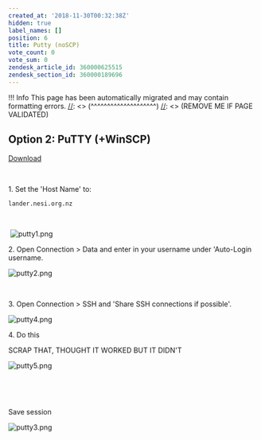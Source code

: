 ```yaml
---
created_at: '2018-11-30T00:32:38Z'
hidden: true
label_names: []
position: 6
title: Putty (noSCP)
vote_count: 0
vote_sum: 0
zendesk_article_id: 360000625515
zendesk_section_id: 360000189696
---
```



[//]: <> (REMOVE ME IF PAGE VALIDATED)
[//]: <> (vvvvvvvvvvvvvvvvvvvv)
 !!! Info
     This page has been automatically migrated and may contain formatting errors.
[//]: <> (^^^^^^^^^^^^^^^^^^^^)
[//]: <> (REMOVE ME IF PAGE VALIDATED)
## Option 2: PuTTY (+WinSCP)

[Download](https://www.chiark.greenend.org.uk/~sgtatham/putty/latest.html)

 

1\. Set the 'Host Name' to:

    lander.nesi.org.nz

 

 ![putty1.png](../../../assets/images/putty1_0.png)

2\. Open Connection &gt; Data and enter in your username under
'Auto-Login username. 

![putty2.png](../../../assets/images/putty2_0.png)

 

3\. Open Connection &gt; SSH and 'Share SSH connections if possible'.

![putty4.png](../../../assets/images/putty4_0.png)

4\. Do this

SCRAP THAT, THOUGHT IT WORKED BUT IT DIDN'T

![putty5.png](../../../assets/images/putty5_0.png)

 

 

Save session

![putty3.png](../../../assets/images/putty3_0.png)
